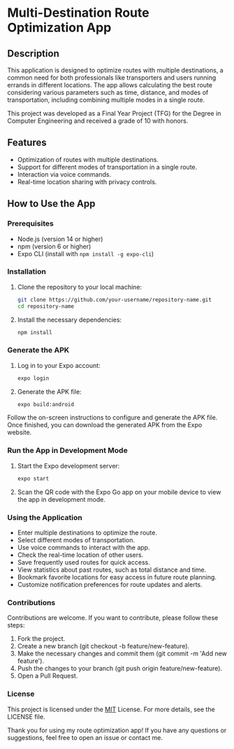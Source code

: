 # Multi-Destination Route Optimization App

## Description

This application is designed to optimize routes with multiple destinations, a common need for both professionals like transporters and users running errands in different locations. The app allows calculating the best route considering various parameters such as time, distance, and modes of transportation, including combining multiple modes in a single route.

This project was developed as a Final Year Project (TFG) for the Degree in Computer Engineering and received a grade of 10 with honors.

## Features

- Optimization of routes with multiple destinations.
- Support for different modes of transportation in a single route.
- Interaction via voice commands.
- Real-time location sharing with privacy controls.

## How to Use the App

### Prerequisites

- Node.js (version 14 or higher)
- npm (version 6 or higher)
- Expo CLI (install with `npm install -g expo-cli`)

### Installation

1. Clone the repository to your local machine:

   ```bash
   git clone https://github.com/your-username/repository-name.git
   cd repository-name

2. Install the necessary dependencies:

   ```bash
   npm install

### Generate the APK

1. Log in to your Expo account:

   ```bash
   expo login

2. Generate the APK file:

   ```bash
   expo build:android

Follow the on-screen instructions to configure and generate the APK file. Once finished, you can download the generated APK from the Expo website.

### Run the App in Development Mode

1. Start the Expo development server:

   ```bash
   expo start

2. Scan the QR code with the Expo Go app on your mobile device to view the app in development mode.

### Using the Application
- Enter multiple destinations to optimize the route.
- Select different modes of transportation.
- Use voice commands to interact with the app.
- Check the real-time location of other users.
- Save frequently used routes for quick access.
- View statistics about past routes, such as total distance and time.
- Bookmark favorite locations for easy access in future route planning.
- Customize notification preferences for route updates and alerts.

### Contributions
Contributions are welcome. If you want to contribute, please follow these steps:

1. Fork the project.
2. Create a new branch (git checkout -b feature/new-feature).
3. Make the necessary changes and commit them (git commit -m 'Add new feature').
4. Push the changes to your branch (git push origin feature/new-feature).
5. Open a Pull Request.

### License
This project is licensed under the [MIT](https://choosealicense.com/licenses/mit/) License. For more details, see the LICENSE file.

Thank you for using my route optimization app! If you have any questions or suggestions, feel free to open an issue or contact me.
